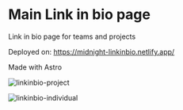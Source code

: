 # Main Link in bio page

Link in bio page for teams and projects

Deployed on:
https://midnight-linkinbio.netlify.app/

Made with Astro

![linkinbio-project](https://github.com/user-attachments/assets/bf2b16b4-789f-47ab-9e97-7b61a227b29f)

![linkinbio-individual](https://github.com/user-attachments/assets/7cbab1ba-a050-4989-be0a-6edfdad61165)
